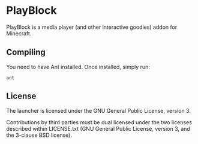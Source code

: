 PlayBlock
=========

PlayBlock is a media player (and other interactive goodies) addon for
Minecraft.


Compiling
---------

You need to have Ant installed. Once installed, simply run:

    ant


License
-------

The launcher is licensed under the GNU General Public License, version 3.

Contributions by third parties must be dual licensed under the two licenses
described within LICENSE.txt (GNU General Public License, version 3, and the
3-clause BSD license).

